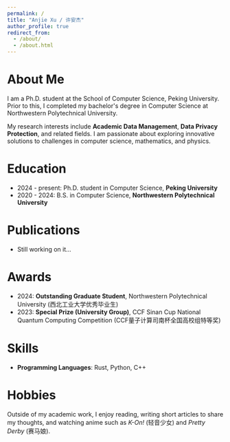 ```yaml
---
permalink: /
title: "Anjie Xu / 许安杰"
author_profile: true
redirect_from: 
  - /about/
  - /about.html
---
```

About Me
========

I am a Ph.D. student at the School of Computer Science, Peking University. Prior to this, I completed my bachelor's degree in Computer Science at Northwestern Polytechnical University.

My research interests include **Academic Data Management**, **Data Privacy Protection**, and related fields. I am passionate about exploring innovative solutions to challenges in computer science, mathematics, and physics.

Education
=========

- 2024 - present: Ph.D. student in Computer Science, **Peking University**
- 2020 - 2024: B.S. in Computer Science, **Northwestern Polytechnical University**

Publications
============

- Still working on it...

Awards
======

- 2024: **Outstanding Graduate Student**, Northwestern Polytechnical University (西北工业大学优秀毕业生)
- 2023: **Special Prize (University Group)**, CCF Sinan Cup National Quantum Computing Competition (CCF量子计算司南杯全国高校组特等奖)

Skills
======

- **Programming Languages**: Rust, Python, C++

Hobbies
=======

Outside of my academic work, I enjoy reading, writing short articles to share my thoughts, and watching anime such as *K-On!* (轻音少女) and *Pretty Derby* (赛马娘).
